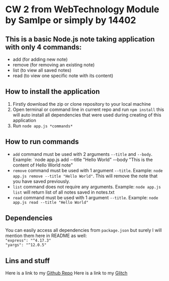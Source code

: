 # CW 2 from WebTechnology Module by Samlpe or simply by 14402

## This is a basic Node.js note taking application with only 4 commands:
- add (for adding new note)
- remove (for removing an existing note)
- list (to view all saved notes)
- read (to view one specific note with its content)

## How to install the application
1. Firstly download the zip or clone repository to your local machine
2. Open terminal or command line in current repo and run `npm install` this will auto install all dependencies that were used during creating of this application
3. Run `node app.js *commands*`

## How to run commands
- `add` command must be used with 2 arguments `--title` and `--body`. Example: `node app.js add --title "Hello World" --body "This is the content of Hello World note"
- `remove` command must be used with 1 argument `--title`. Example: `node app.js remove --title "Hello World"`. This will remove the note that you have saved previously.
- `list` command does not require any arguments. Example: `node app.js list` will return list of all notes saved in notes.txt
- `read` command must be used with 1 argument `--title`. Example: `node app.js read --title "Hello World"`

## Dependencies
You can easily access all dependencies from `package.json` but surely I will mention them here in README as well:
</br>
`"express": "^4.17.3"`
</br>
`"yargs": "^12.0.5"`

## Lins and stuff

Here is a link to my [Github Repo](https://github.com/samlpes/cw2_webtech_14402.git)
Here is a link to my [Glitch]()

